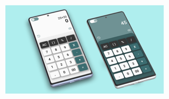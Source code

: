 

![](https://github.com/emresaridogan/flutter-modern-calculator/blob/master/assets/images/app.png)
